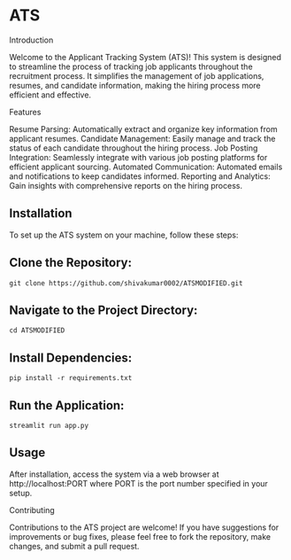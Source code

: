 # ATS  


Introduction

Welcome to the Applicant Tracking System (ATS)! This system is designed to streamline the process of tracking job applicants throughout the recruitment process. It simplifies the management of job applications, resumes, and candidate information, making the hiring process more efficient and effective.

Features

Resume Parsing: Automatically extract and organize key information from applicant resumes.
Candidate Management: Easily manage and track the status of each candidate throughout the hiring process.
Job Posting Integration: Seamlessly integrate with various job posting platforms for efficient applicant sourcing.
Automated Communication: Automated emails and notifications to keep candidates informed.
Reporting and Analytics: Gain insights with comprehensive reports on the hiring process.
## Installation

To set up the ATS system on your machine, follow these steps:

## Clone the Repository:
 ```
git clone https://github.com/shivakumar0002/ATSMODIFIED.git
 ```
## Navigate to the Project Directory:
 ```
cd ATSMODIFIED
 ```
## Install Dependencies:
 ```
pip install -r requirements.txt
 ```
## Run the Application:
 ```
streamlit run app.py
 ```
## Usage

After installation, access the system via a web browser at http://localhost:PORT where PORT is the port number specified in your setup.

Contributing

Contributions to the ATS project are welcome! If you have suggestions for improvements or bug fixes, please feel free to fork the repository, make changes, and submit a pull request.


